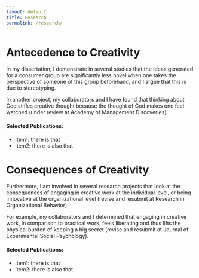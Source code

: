 ```yaml
---
layout: default
title: Research
permalink: /research/
---
```



# Antecedence to Creativity

In my dissertation, I demonstrate in several studies that the ideas generated for a consumer group are significantly less novel when one takes the perspective of someone of this group beforehand, and I argue that this is due to stereotyping.

In another project, my collaborators and I have found that thinking about God stifles creative thought because the thought of God makes one feel watched (under review at Academy of Management Discoveries).

#### Selected Publications:
* Item1: there is that
* Item2: there is also that

# Consequences of Creativity
Furthermore, I am involved in several research projects that look at the consequences of engaging in creative work at the individual level, or being innovative at the organizational level (revise and resubmit at Research in Organizational Behavior).

For example, my collaborators and I determined that engaging in creative work, in comparison to practical work, feels liberating and thus lifts the physical burden of keeping a big secret (revise and resubmit at Journal of Experimental Social Psychology).

#### Selected Publications:
* Item1: there is that
* Item2: there is also that